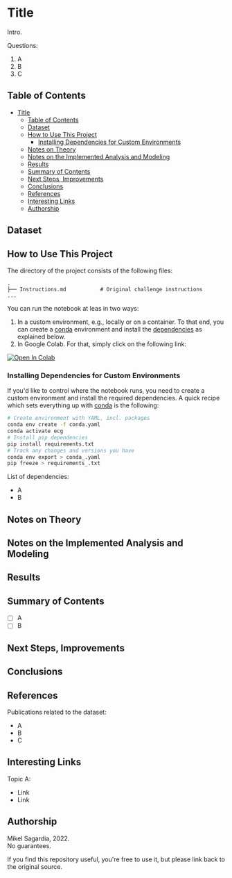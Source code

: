 # Title

Intro.

Questions:

1. A
2. B
3. C

## Table of Contents

- [Title](#title)
  - [Table of Contents](#table-of-contents)
  - [Dataset](#dataset)
  - [How to Use This Project](#how-to-use-this-project)
    - [Installing Dependencies for Custom Environments](#installing-dependencies-for-custom-environments)
  - [Notes on Theory](#notes-on-theory)
  - [Notes on the Implemented Analysis and Modeling](#notes-on-the-implemented-analysis-and-modeling)
  - [Results](#results)
  - [Summary of Contents](#summary-of-contents)
  - [Next Steps, Improvements](#next-steps-improvements)
  - [Conclusions](#conclusions)
  - [References](#references)
  - [Interesting Links](#interesting-links)
  - [Authorship](#authorship)

## Dataset

## How to Use This Project

The directory of the project consists of the following files:

```
.
├── Instructions.md           # Original challenge instructions
...
```

You can run the notebook at leas in two ways:

1. In a custom environment, e.g., locally or on a container. To that end, you can create a [conda](https://docs.conda.io/en/latest/) environment and install the [dependencies](#installing-dependencies-for-custom-environments) as explained below.
2. In Google Colab. For that, simply click on the following link:

[![Open In Colab](https://colab.research.google.com/assets/colab-badge.svg)](https://github.com/mxagar/Idoven-Data-Scientist/blob/develop/ecg_analysis.ipynb)

### Installing Dependencies for Custom Environments

If you'd like to control where the notebook runs, you need to create a custom environment and install the required dependencies. A quick recipe which sets everything up with [conda](https://docs.conda.io/en/latest/) is the following:

```bash
# Create environment with YAML, incl. packages
conda env create -f conda.yaml
conda activate ecg
# Install pip dependencies
pip install requirements.txt
# Track any changes and versions you have
conda env export > conda_.yaml
pip freeze > requirements_.txt
```

List of dependencies:

- A
- B

## Notes on Theory

## Notes on the Implemented Analysis and Modeling

## Results

## Summary of Contents

- [ ] A
- [ ] B

## Next Steps, Improvements

## Conclusions

## References

Publications related to the dataset:

- A
- B
- C


## Interesting Links

Topic A:

- Link
- Link

## Authorship

Mikel Sagardia, 2022.  
No guarantees.

If you find this repository useful, you're free to use it, but please link back to the original source.